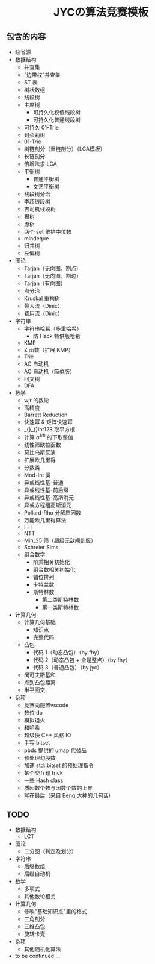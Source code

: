 # <center>JYCの算法竞赛模板</center>

  ## 包含的内容

  - 缺省源
  - 数据结构
    - 并查集
    - “边带权”并查集
    - ST 表
    - 树状数组
    - 线段树
    - 主席树
      - 可持久化权值线段树
      - 可持久化普通线段树
    - 可持久 01-Trie
    - 珂朵莉树
    - 01-Trie
    - 树链剖分（重链剖分）（LCA模板）
    - 长链剖分
    - 倍增法求 LCA
    - 平衡树
      - 普通平衡树
      - 文艺平衡树
    - 线段树分治
    - 李超线段树
    - 吉司机线段树
    - 猫树
    - 虚树
    - 两个 set 维护中位数
    - mindeque
    - 归并树
    - 左偏树
  - 图论
    - Tarjan（无向图，割点)
    - Tarjan（无向图，割边）
    - Tarjan（有向图）
    - 点分治
    - Kruskal 重构树
    - 最大流（Dinic）
    - 费用流（Dinic）
  - 字符串
    - 字符串哈希（多重哈希）
      - 防 Hack 特供版哈希
    - KMP
    - Z 函数（扩展 KMP）
    - Trie
    - AC 自动机
    - AC 自动机（简单版）
    - 回文树
    - DFA
  - 数学
    - wjr 的数论
    - 高精度
    - Barrett Reduction
    - 快速幂 \& 矩阵快速幂
    - \_{}\_{}int128 取平方根
    - 计算 $a^{1/b}$ 的下取整值
    - 线性筛欧拉函数
    - 莫比乌斯反演
    - 扩展欧几里得
    - 分数类
    - Mod-Int 类
    - 异或线性基-普通
    - 异或线性基-前后缀
    - 异或线性基-高斯消元
    - 异或方程组高斯消元
    - Pollard-Rho 分解质因数
    - 万能欧几里得算法
    - FFT
    - NTT
    - Min\_25 筛（超级无敌阉割版）
    - Schreier Sims
    - 组合数学
      - 阶乘相关初始化
      - 组合数相关初始化
      - 错位排列
      - 卡特兰数
      - 斯特林数
        - 第二类斯特林数
        - 第一类斯特林数
  - 计算几何
    - 计算几何基础
      - 知识点
      - 完整代码
    - 凸包
      - 代码 1（动态凸包）（by fhy）
      - 代码 2（动态凸包 + 全是整点）（by fhy）
      - 代码 3（普通凸包）（by jyc）
    - 闵可夫斯基和
    - 点到凸包距离
    - 半平面交
  - 杂项
    - 竞赛向配置vscode
    - 数位 dp
    - 模拟退火
    - 和哈希
    - 超级快 C++ 风格 IO
    - 手写 bitset
    - pbds 提供的 umap 代替品
    - 预处理勾股数
    - 加速 std::bitset 的预处理指令
    - 某个交互题 trick
    - 一些 Hash class
    - 质因数个数与因数个数的上界
    - 写在最后（来自 Benq 大神的几句话）

  ## TODO

  - 数据结构
    - LCT
  - 图论
    - 二分图（判定及划分）
  - 字符串
    - 后缀数组
    - 后缀自动机
  - 数学
    - 多项式
    - 其他数论相关
  - 计算几何
    - 修改"基础知识点"里的格式
    - 三角剖分
    - 三维凸包 
    - 旋转卡壳
  - 杂项
    - 其他随机化算法
  - to be continued ...